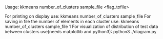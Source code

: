 Usage:
    kkmeans number_of_clusters sample_file <flag_tofile>
    
For printing on display use:
    kkmeans number_of_clusters sample_file
For saving in file the number of elements in each cluster use:
    kkmeans number_of_clusters sample_file 1
For visualization of distribution of test data between clusters use(needs matplotlib and python3):
     python3 ./diagram.py 

    
